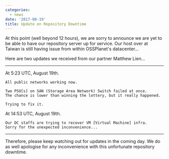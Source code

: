 ```yaml
---
categories:
  - news
date: '2017-08-19'
title: Update on Repository Downtime
---
```



At this point (well beyond 12 hours), we are sorry to announce we are yet to be able to have our repository server up for service. Our host over at Taiwan is still having issue from within OSSPlanet's datacenter...

Here are two updates we received from our partner Matthew Lien...

--------

At 5:23 UTC, August 19th.

```
All public networks working now.

Two PSU[s] on SAN (Storage Area Network) Switch failed at once.
The chance is lower than winning the lottery, but it really happened.

Trying to fix it.
```

At 14:53 UTC, August 19th.

```
Our DC staffs are trying to recover VM [Virtual Machine] infra.
Sorry for the unexpected inconvenience...
```

--------

Therefore, please keep watching out for updates in the coming day. We do as well apologise for any inconvenience with this unfortunate repository downtime.